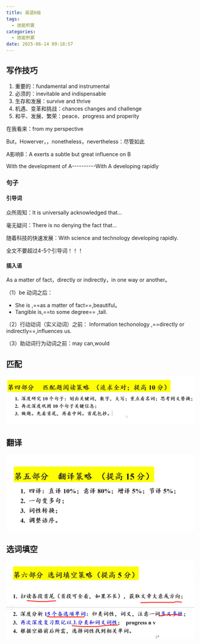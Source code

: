 ```yaml
---
title: 英语6级
tags:
  - 技能积累
categories:
  - 技能积累
date: 2025-06-14 09:18:57
---
```


 ## 写作技巧

1. 重要的：fundamental and instrumental
2. 必须的：inevitable and indispensable
3. 生存和发展：survive and thrive
4. 机遇、变革和挑战：chances changes and challenge
5. 和平、发展、繁荣：peace、progress and properity

在我看来：from my perspective

But，Howerver，，nonetheless，nevertheless：尽管如此

A影响B：A exerts a subtle but great influence on B

With the development of A----------With A developing rapidly

### 句子

#### 引导词

众所周知：It is universally acknowledged that...

毫无疑问：There is no denying the fact that...

随着科技的快速发展：With science and technology developing rapidly.

全文不要超过4-5个引导词！！！

#### 插入语 

As a matter of fact，directly or indirectly，in one way or another。

（1）be 动词之后：

- She is ,==as a matter of fact==,beautiful。
- Tangible is,==to some degree== ,tall.

（2）行动动词（实义动词）之前：
	  Information techonology ,==directly or indirectly==,influences us.

（3）助动词行为动词之前：may can,would

## 匹配

![image-20250614140603941](英语6级/image-20250614140603941.png)

## 翻译

![image-20250614140820091](英语6级/image-20250614140820091.png)

## 选词填空

![image-20250614141025639](英语6级/image-20250614141025639.png)